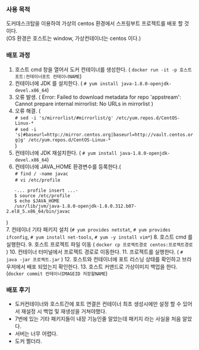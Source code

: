 ### 사용 목적
도커데스크탑을 이용하여 가상의 centos 환경에서 스프링부트 프로젝트를 배포 할 것이다.  
(OS 환경은 호스트는 window, 가상컨테이너는 centos 이다.)

### 배포 과정
1. 호스트 cmd 창을 열어서 도커 컨테이너를 생성한다. ( `docker run -it -p 호스트포트:컨테이너포트 컨테이너NAME`)
2. 컨테이너에 JDK 를 설치한다. ( `# yum install java-1.8.0-openjdk-devel.x86_64`)
3. 오류 발생. ( Error: Failed to download metadata for repo 'appstream': Cannot prepare internal mirrorlist: No URLs in mirrorlist )
4. 오류 해결. (  
 `# sed -i 's/mirrorlist/#mirrorlist/g' /etc/yum.repos.d/CentOS-Linux-*`  
 `# sed -i 's|#baseurl=http://mirror.centos.org|baseurl=http://vault.centos.org|g' /etc/yum.repos.d/CentOS-Linux-*`  
)
5. 컨테이너에 JDK 재설치한다. ( `# yum install java-1.8.0-openjdk-devel.x86_64`)
6. 컨테이너에 JAVA_HOME 환경변수를 등록한다.(  
`# find / -name javac`  
`# vi /etc/profile`  
```
   -... profile insert ...-
   $ source /etc/profile
   $ echo $JAVA_HOME
   /usr/lib/jvm/java-1.8.0-openjdk-1.8.0.312.b07-2.el8_5.x86_64/bin/javac  
  ``` 
 )  
7. 컨테이너 기타 패키지 설치 (`# yum provides netstat`, `# yum provides ifconfig`, `# yum install net-tools`, `# yum -y install vim*`) 
8. 호스트 cmd 를 실행한다. 
9. 호스트 프로젝트 파일 이동 ( `docker cp 프로젝트경로 centos:프로젝트경로` )
10. 컨테이너 터미널에서 프로젝트 경로로 이동한다.
11. 프로젝트를 실행한다. ( `# java -jar 프로젝트.jar` )
12. 호스트와 컨테이너에 포트 리스닝 상태를 확인하고 브라우저에서 배포 되었는지 확인한다.
13. 호스트 커맨드로 가상이미지 백업을 한다. (`docker commit 컨테이너IMAGEID 저장할NAME`)  

### 배포 후기
* 도커컨테이너와 호스트간에 포트 연결은 컨테이너 최초 생성시에만 설정 할 수 있어서 재설정 시 백업 및 재생성을 거쳐야했다.
* 7번에 있는 기타 패키지들이 내장 기능인줄 알았는데 패키지 라는 사실을 처음 알았다.
* 서버는 너무 어렵다.
* 도커 쩔더라.